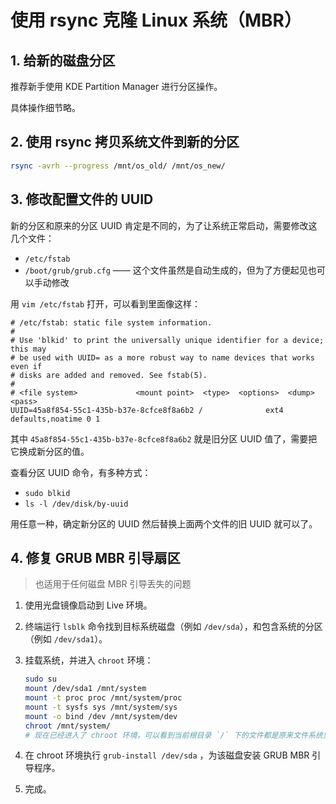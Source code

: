 # 使用 rsync 克隆 Linux 系统（MBR）

## 1. 给新的磁盘分区

推荐新手使用 KDE Partition Manager 进行分区操作。

具体操作细节略。

## 2. 使用 rsync 拷贝系统文件到新的分区

```sh
rsync -avrh --progress /mnt/os_old/ /mnt/os_new/
```

## 3. 修改配置文件的 UUID

新的分区和原来的分区 UUID 肯定是不同的，为了让系统正常启动，需要修改这几个文件：

- `/etc/fstab`
- `/boot/grub/grub.cfg` —— 这个文件虽然是自动生成的，但为了方便起见也可以手动修改

用 `vim /etc/fstab` 打开，可以看到里面像这样：

```
# /etc/fstab: static file system information.
#
# Use 'blkid' to print the universally unique identifier for a device; this may
# be used with UUID= as a more robust way to name devices that works even if
# disks are added and removed. See fstab(5).
#
# <file system>             <mount point>  <type>  <options>  <dump>  <pass>
UUID=45a8f854-55c1-435b-b37e-8cfce8f8a6b2 /              ext4    defaults,noatime 0 1
```

其中 `45a8f854-55c1-435b-b37e-8cfce8f8a6b2` 就是旧分区 UUID 值了，需要把它换成新分区的值。

查看分区 UUID 命令，有多种方式：

- `sudo blkid`
- `ls -l /dev/disk/by-uuid`

用任意一种，确定新分区的 UUID 然后替换上面两个文件的旧 UUID 就可以了。

## 4. 修复 GRUB MBR 引导扇区

> 也适用于任何磁盘 MBR 引导丢失的问题

1. 使用光盘镜像启动到 Live 环境。

2. 终端运行 `lsblk` 命令找到目标系统磁盘（例如 `/dev/sda`），和包含系统的分区（例如 `/dev/sda1`）。

3. 挂载系统，并进入 `chroot` 环境：

   ```sh
   sudo su
   mount /dev/sda1 /mnt/system
   mount -t proc proc /mnt/system/proc
   mount -t sysfs sys /mnt/system/sys
   mount -o bind /dev /mnt/system/dev
   chroot /mnt/system/
   # 现在已经进入了 chroot 环境，可以看到当前根目录 `/` 下的文件都是原来文件系统里的文件。
   ```

4. 在 chroot 环境执行 `grub-install /dev/sda` ，为该磁盘安装 GRUB MBR 引导程序。

5. 完成。